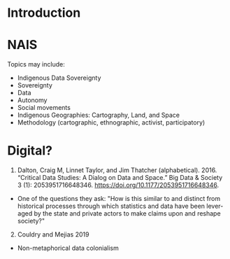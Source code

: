 # Introduction


# NAIS

Topics may include:

*   Indigenous Data Sovereignty
*   Sovereignty
*   Data
*   Autonomy
*   Social movements
*   Indigenous Geographies: Cartography, Land, and Space
*   Methodology (cartographic, ethnographic, activist, participatory)

# Digital?

1.  Dalton, Craig M, Linnet Taylor, and Jim Thatcher (alphabetical). 2016. “Critical Data Studies: A Dialog on Data and Space.” Big Data & Society 3 (1): 2053951716648346. https://doi.org/10.1177/2053951716648346.
-   One of the questions they ask: "How is this similar to and distinct from historical processes through which statistics and data have been lever- aged by the state and private actors to make claims upon and reshape society?"

2. Couldry and Mejias 2019
-   Non-metaphorical data colonialism
